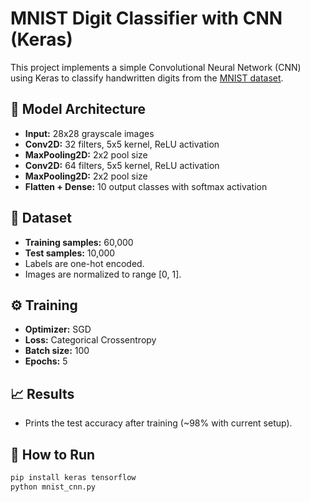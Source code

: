 # MNIST Digit Classifier with CNN (Keras)

This project implements a simple Convolutional Neural Network (CNN) using Keras to classify handwritten digits from the [MNIST dataset](http://yann.lecun.com/exdb/mnist/).

## 🔧 Model Architecture
- **Input:** 28x28 grayscale images
- **Conv2D:** 32 filters, 5x5 kernel, ReLU activation
- **MaxPooling2D:** 2x2 pool size
- **Conv2D:** 64 filters, 5x5 kernel, ReLU activation
- **MaxPooling2D:** 2x2 pool size
- **Flatten + Dense:** 10 output classes with softmax activation

## 🧪 Dataset
- **Training samples:** 60,000
- **Test samples:** 10,000
- Labels are one-hot encoded.
- Images are normalized to range [0, 1].

## ⚙️ Training
- **Optimizer:** SGD
- **Loss:** Categorical Crossentropy
- **Batch size:** 100
- **Epochs:** 5

## 📈 Results
- Prints the test accuracy after training (~98% with current setup).

## 🚀 How to Run
```bash
pip install keras tensorflow
python mnist_cnn.py
